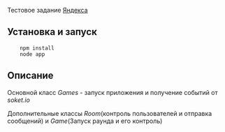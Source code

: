 
Тестовое задание [Яндекса](https://gist.github.com/arikon/6200406f1fabd0046ea6)

## Установка и запуск
```
	npm install
	node app
```

## Описание
Основной класс _Games_ - запуск приложения и получение событий от _soket.io_

Дополнительные классы _Room_(контроль пользователей и отправка сообщений) и _Game_(Запуск раунда и его контроль)
